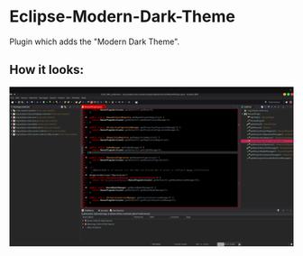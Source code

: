 # Eclipse-Modern-Dark-Theme
Plugin which adds the "Modern Dark Theme".

## How it looks:
![image](How_it_looks.png?raw=true "Screenshot of the Modern Dark Theme")
